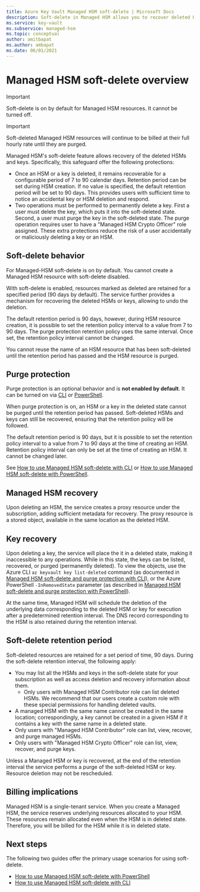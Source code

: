 ```yaml
---
title: Azure Key Vault Managed HSM soft-delete | Microsoft Docs
description: Soft-delete in Managed HSM allows you to recover deleted HSM instances and keys.
ms.service: key-vault
ms.subservice: managed-hsm
ms.topic: conceptual
author: amitbapat
ms.author: ambapat
ms.date: 06/01/2021
---
```


# Managed HSM soft-delete overview

> [!IMPORTANT]
> Soft-delete is on by default for Managed HSM resources. It cannot be turned off.

> [!IMPORTANT]
> Soft-deleted Managed HSM resources will continue to be billed at their full hourly rate until they are purged.

Managed HSM's soft-delete feature allows recovery of the deleted HSMs and keys. Specifically, this safeguard offer the following protections:

- Once an HSM or a key is deleted, it remains recoverable for a configurable period of 7 to 90 calendar days. Retention period can be set during HSM creation. If no value is specified, the default retention period will be set to 90 days. This provides users with sufficient time to notice an accidental key or HSM deletion and respond.
- Two operations must be performed to permanently delete a key. First a user must delete the key, which puts it into the soft-deleted state. Second, a user must purge the key in the soft-deleted state. The purge operation requires user to have a "Managed HSM Crypto Officer" role assigned. These extra protections reduce the risk of a user accidentally or maliciously deleting a key or an HSM.


## Soft-delete behavior

For Managed-HSM soft-delete is on by default. You cannot create a Managed HSM resource with soft-delete disabled.

With soft-delete is enabled, resources marked as deleted are retained for a specified period (90 days by default). The service further provides a mechanism for recovering the deleted HSMs or keys, allowing to undo the deletion.

The default retention period is 90 days, however, during HSM resource creation, it is possible to set the retention policy interval to a value from 7 to 90 days. The purge protection retention policy uses the same interval. Once set, the retention policy interval cannot be changed.

You cannot reuse the name of an HSM resource that has been soft-deleted until the retention period has passed and the HSM resource is purged.

## Purge protection

Purge protection is an optional behavior and is **not enabled by default**. It can be turned on via [CLI](./recovery.md?tabs=azure-cli) or [PowerShell](./recovery.md?tabs=azure-powershell).

When purge protection is on, an HSM or a key in the deleted state cannot be purged until the retention period has passed. Soft-deleted HSMs and keys can still be recovered, ensuring that the retention policy will be followed.

The default retention period is 90 days, but it is possible to set the retention policy interval to a value from 7 to 90 days at the time of creating an HSM. Retention policy interval can only be set at the time of creating an HSM. It cannot be changed later.

See [How to use Managed HSM soft-delete with CLI](./recovery.md?tabs=azure-cli#managed-hsm-cli) or [How to use Managed HSM soft-delete with PowerShell](./recovery.md?tabs=azure-powershell#managed-hsm-powershell).

## Managed HSM recovery

Upon deleting an HSM, the service creates a proxy resource under the subscription, adding sufficient metadata for recovery. The proxy resource is a stored object, available in the same location as the deleted HSM. 

## Key recovery

Upon deleting a key, the service will place the it in a deleted state, making it inaccessible to any  operations. While in this state, the keys can be listed, recovered, or purged (permanently deleted). To view the objects, use the Azure CLI `az keyvault key list-deleted` command (as documented in [Managed HSM soft-delete and purge protection with CLI](./recovery.md?tabs=azure-cli#keys-cli)), or the Azure PowerShell `-InRemovedState` parameter (as described in [Managed HSM soft-delete and purge protection with PowerShell](./recovery.md?tabs=azure-powershell#keys-powershell)).  

At the same time, Managed HSM will schedule the deletion of the underlying data corresponding to the deleted HSM or key for execution after a predetermined retention interval. The DNS record corresponding to the HSM is also retained during the retention interval.

## Soft-delete retention period

Soft-deleted resources are retained for a set period of time, 90 days. During the soft-delete retention interval, the following apply:

- You may list all the HSMs and keys in the soft-delete state for your subscription as well as access deletion and recovery information about them.
  - Only users with Managed HSM Contributor role can list deleted HSMs. We recommend that our users create a custom role with these special permissions for handling deleted vaults.
- A managed HSM with the same name cannot be created in the same location; correspondingly, a key cannot be created in a given HSM if it contains a key with the same name in a deleted state.
- Only users with "Managed HSM Contributor" role can list, view, recover, and purge managed HSMs.
- Only users with "Managed HSM Crypto Officer" role can list, view, recover, and purge keys.
  
Unless a Managed HSM or key is recovered, at the end of the retention interval the service performs a purge of the soft-deleted HSM or key. Resource deletion may not be rescheduled.

## Billing implications

Managed HSM is a single-tenant service. When you create a Managed HSM, the service reserves underlying resources allocated to your HSM. These resources remain allocated even when the HSM is in deleted state. Therefore, you will be billed for the HSM while it is in deleted state.

## Next steps

The following two guides offer the primary usage scenarios for using soft-delete.

- [How to use Managed HSM soft-delete with PowerShell](./recovery.md?tabs=azure-powershell) 
- [How to use Managed HSM soft-delete with CLI](./recovery.md?tabs=azure-cli)
